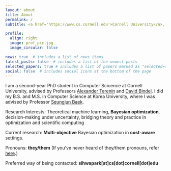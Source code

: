 ```yaml
---
layout: about
title: About
permalink: /
subtitle: <a href='https://www.cs.cornell.edu'>Cornell University</a>, Ithaca, NY

profile:
  align: right
  image: prof_pic.jpg
  image_circular: false

news: true  # includes a list of news items
latest_posts: false  # includes a list of the newest posts
selected_papers: true # includes a list of papers marked as "selected={true}"
social: false  # includes social icons at the bottom of the page
---
```


I am a second-year PhD student in Computer Scicence at Cornell University, advised by Professors [Alexander Terenin](https://avt.im) and [David Bindel](https://www.cs.cornell.edu/~bindel/). I did my B.S. and M.S. in Computer Science at Korea University, where I was advised by Professor [Seungjun Baek](https://singkru.github.io/).

Research Interests: Theoretical machine learning, __Bayesian optimization__, decision-making under uncertainty, bridging theory and practice in optimization and scientific computing

Current research: __Multi-objective__ Bayesian optimization in __cost-aware__ settings.

Pronouns: __they/them__ (If you've never heard of they/them pronouns, refer [here](https://www.stonewall.org.uk/resources/workplace-trans-inclusion-hub/a-beginners-guide-to-pronouns-and-using-pronouns-in-the-workplace#:~:text=Some%20trans%20and%20gender%20non,generally%20perceived%20as%20gendered%20terms.).)

Preferred way of being contacted: __sihwapark[at]cs[dot]cornell[dot]edu__
